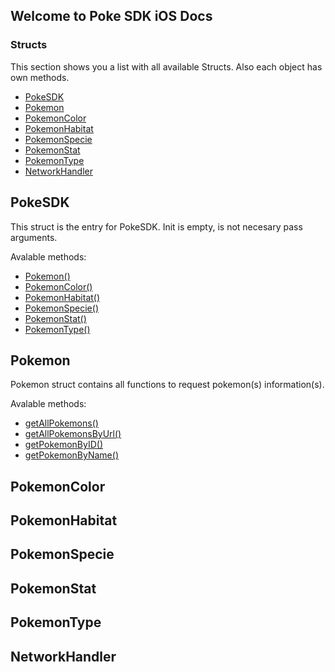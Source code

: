 ## Welcome to Poke SDK iOS Docs

### Structs

This section shows you a list with all available Structs. Also each object has own methods. 

- [PokeSDK](#pokeSDK)
- [Pokemon](#pokemon)
- [PokemonColor](#pokemonColor)
- [PokemonHabitat](#pokemonHabitat)
- [PokemonSpecie](#pokemonSpecie)
- [PokemonStat](#pokemonStat)
- [PokemonType](#pokemonType)
- [NetworkHandler](#networkHandler)

## PokeSDK

This struct is the entry for PokeSDK. Init is empty, is not necesary pass arguments.

Avalable methods: 

- [Pokemon()](#pokemon)
- [PokemonColor()](#pokemonColor)
- [PokemonHabitat()](#pokemonHabitat)
- [PokemonSpecie()](#pokemonSpecie)
- [PokemonStat()](#pokemonStat)
- [PokemonType()](#pokemonType)

## Pokemon

Pokemon struct contains all functions to request pokemon(s) information(s).

Avalable methods: 

- [getAllPokemons()]()
- [getAllPokemonsByUrl()]()
- [getPokemonByID()]()
- [getPokemonByName()]()


## PokemonColor

## PokemonHabitat

## PokemonSpecie

## PokemonStat

## PokemonType

## NetworkHandler

